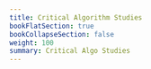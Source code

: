 ```yaml
---
title: Critical Algorithm Studies
bookFlatSection: true
bookCollapseSection: false
weight: 100
summary: Critical Algo Studies
---
```

